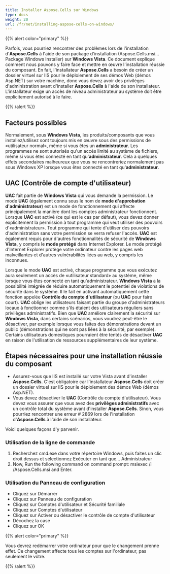 ```yaml
---
title: Installer Aspose.Cells sur Windows
type: docs
weight: 20
url: /fr/net/installing-aspose-cells-on-windows/
---
```


{{% alert color="primary" %}} 

Parfois, vous pourriez rencontrer des problèmes lors de l'installation d'**Aspose.Cells** à l'aide de son package d'installation (Aspose.Cells.msi... Package Windows Installer) sur **Windows Vista**. Ce document explique comment nous pouvons y faire face et mettre en œuvre l'installation réussie du composant. En fait, l'installateur **Aspose.Cells** a besoin de créer un dossier virtuel sur IIS pour le déploiement de ses démos Web (démos Asp.NET) sur votre machine, donc vous devez avoir des privilèges d'administration avant d'installer **Aspose.Cells** à l'aide de son installateur. L'installateur exige un accès de niveau administrateur au système doit être explicitement autorisé à le faire.

{{% /alert %}} 
## **Facteurs possibles**
Normalement, sous **Windows Vista**, les produits/composants que vous installez/utilisez sont toujours mis en œuvre sous des permissions de «utilisateur normal», même si vous êtes un **administrateur**. Les programmes ne sont autorisés qu'un accès limité au système de fichiers, même si vous êtes connecté en tant qu'**administrateur**. Cela a quelques effets secondaires malheureux que vous ne rencontreriez normalement pas sous Windows XP lorsque vous êtes connecté en tant qu'**administrateur**.
## **UAC (Contrôle de compte d'utilisateur)**
**UAC** fait partie de **Windows Vista** qui vous demande la permission. Le mode **UAC** (également connu sous le nom de **mode d'approbation d'administrateur**) est un mode de fonctionnement qui affecte principalement la manière dont les comptes administrateur fonctionnent. Lorsque **UAC** est activé (ce qui est le cas par défaut), vous devez donner explicitement la permission à tout programme qui veut utiliser des pouvoirs d'«administrateur». Tout programme qui tente d'utiliser des pouvoirs d'administration sans votre permission se verra refuser l'accès. **UAC** est également requis pour d'autres fonctionnalités de sécurité de **Windows Vista**, y compris le **mode protégé** dans Internet Explorer. Le mode protégé d'Internet Explorer protège votre ordinateur contre les pages web malveillantes et d'autres vulnérabilités liées au web, y compris les inconnues.

Lorsque le mode **UAC** est activé, chaque programme que vous exécutez aura seulement un accès de «utilisateur standard» au système, même lorsque vous êtes connecté en tant qu'administrateur. **Windows Vista** a la possibilité intégrée de réduire automatiquement le potentiel de violations de sécurité dans le système. Il le fait en activant automatiquement cette fonction appelée **Contrôle du compte d'utilisateur** (ou **UAC** pour faire court). **UAC** oblige les utilisateurs faisant partie du groupe d'administrateurs locaux à fonctionner comme s'ils étaient des utilisateurs réguliers sans privilèges administratifs. Bien que **UAC** améliore clairement la sécurité sur **Windows Vista**, dans certains scénarios, vous voudrez peut-être le désactiver, par exemple lorsque vous faites des démonstrations devant un public (démonstrations qui ne sont pas liées à la sécurité, par exemple). Certains utilisateurs domestiques pourraient être tentés de désactiver **UAC** en raison de l'utilisation de ressources supplémentaires de leur système.
## **Étapes nécessaires pour une installation réussie du composant**
- Assurez-vous que IIS est installé sur votre Vista avant d'installer **Aspose.Cells**. C'est obligatoire car l'installateur **Aspose.Cells** doit créer un dossier virtuel sur IIS pour le déploiement des démos Web (démos Asp.NET).
- Vous devez désactiver le **UAC** (Contrôle du compte d'utilisateur). Vous devez vous assurer que vous avez des **privilèges administratifs** avec un contrôle total du système avant d'installer **Aspose.Cells**. Sinon, vous pourriez rencontrer une erreur # 2869 lors de l'installation d'**Aspose.Cells** à l'aide de son installateur.

Voici quelques façons d'y parvenir.
### **Utilisation de la ligne de commande**
1. Recherchez cmd.exe dans votre répertoire Windows, puis faites un clic droit dessus et sélectionnez Exécuter en tant que... Administrateur
2. Now, Run the following command on command prompt: msiexec /i <your path>/Aspose.Cells.msi and Enter.
### **Utilisation du Panneau de configuration**
- Cliquez sur Démarrer
- Cliquez sur Panneau de configuration
- Cliquez sur Comptes d'utilisateur et Sécurité familiale
- Cliquez sur Comptes d'utilisateur
- Cliquez sur Activer ou désactiver le contrôle de compte d'utilisateur
- Décochez la case
- Cliquez sur OK

{{% alert color="primary" %}} 

Vous devrez redémarrer votre ordinateur pour que le changement prenne effet. Ce changement affecte tous les comptes sur l'ordinateur, pas seulement le vôtre.

{{% /alert %}}
